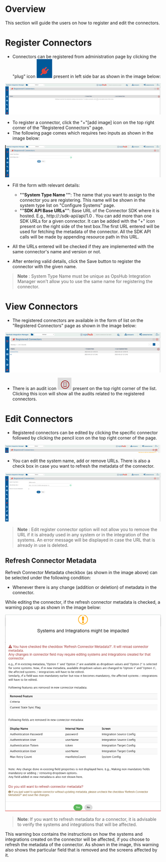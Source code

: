 # Overview

This section will guide the users on how to register and edit the connectors.

# Register Connectors

- Connectors can be registered from administration page by clicking the "plug" icon ![](../../assets/RegisterConnectorIconOnly.png) present in left side bar as shown in the image below:

![](../../assets/AddButtonRegisterConnector.png)

- To register a connector, click the "+"[add image] icon on the top right corner of the "Registered Connectors" page.
- The following page comes which requires two inputs as shown in the image below:

![](../../assets/RegisterConnectorPage.png)

- Fill the form with relevant details:
  - **'''System Type Name '''**: The name that you want to assign to the connector you are registering. This name will be shown in the system type list on "Configure Systems" page.
  - **'''SDK API Base URLs'''**: Base URL of the Connector SDK where it is hosted. E.g., http://<hostname>:<port>/sdk-api/api/1.0 . You can add more than one SDK URLs for a given connector. It can be added with the "+" icon present on the right side of the text box.The first URL entered will be used for fetching the metadata of the connector. All the SDK API calls will be made by appending resource path in this URL.

- All the URLs entered will be checked if they are implemented with the same connector's name and version or not.

- After entering valid details, click the Save button to register the connector with the given name.
> **Note** : System Type Name must be unique as OpsHub Integration Manager won't allow you to use the same name for registering the connector.

# View Connectors

- The registered connectors are available in the form of list on the "Registered Connectors" page as shown in the image below:

![](../../assets/RegisterConnectorList.png)

- There is an audit icon ![](../../assets/AuditsIcon.png) present on the top right corner of the list. Clicking this icon will show all the audits related to the registered connectors.

# Edit Connectors

- Registered connectors can be edited by clicking the specific connector followed by clicking the pencil icon on the top right corner of the page.

![](../../assets/EditButton.png)

- You can edit the system name, add or remove URLs. There is also a check box in case you want to refresh the metadata of the connector.

![](../../assets/RefreshConnectorMetadataCheckBox.png)

> **Note** :  Edit register connector option will not allow you to remove the URL if it is already used in any system or in the integration of the systems. An error message will be displayed in case the URL that is already in use is deleted.

## Refresh Connector Metadata

Refresh Connector Metadata checkbox (as shown in the image above) can be selected under the following condition:

- Whenever there is any change (addition or deletion) of metadata in the connector.

While editing the connector, if the refresh connector metadata is checked, a warning pops up as shown in the image below:

<p align="center">
  <img src="../../assets/RefreshMetaData.png"  />
</p>

> **Note**:  If you want to refresh metadata for a connector, it is advisable to verify the systems and integrations that will be affected.

This warning box contains the instructions on how the systems and integrations created on the connector will be affected, if you choose to refresh the metadata of the connector. As shown in the image, this warning also shows the particular field that is removed and the screens affected by it.


